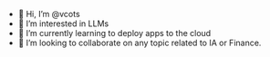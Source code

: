 - 👋 Hi, I’m @vcots
- 👀 I’m interested in LLMs
- 🌱 I’m currently learning to deploy apps to the cloud
- 💞️ I’m looking to collaborate on any topic related to IA or Finance.

<!---
vcots/vcots is a ✨ special ✨ repository because its `README.md` (this file) appears on your GitHub profile.
You can click the Preview link to take a look at your changes.
--->
